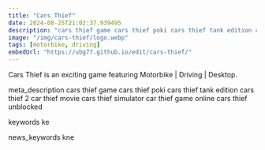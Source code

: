 ```yaml
---
title: "Cars Thief"
date: 2024-08-25T21:02:37.939495
description: "cars thief game cars thief poki cars thief tank edition cars thief 2 car thief movie cars thief simulator car thief game online cars thief unblocked"
image: "/img/cars-thief/logo.webp"
tags: [motorbike, driving]
embedUrl: "https://ubg77.github.io/edit/cars-thief/"
---
```


Cars Thief is an exciting game featuring Motorbike | Driving | Desktop.

meta_description
cars thief game cars thief poki cars thief tank edition cars thief 2 car thief movie cars thief simulator car thief game online cars thief unblocked


keywords
ke


news_keywords
kne
